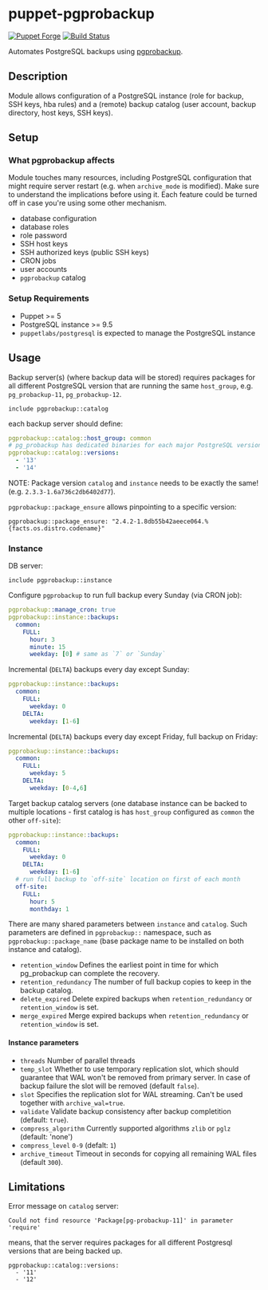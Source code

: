 # puppet-pgprobackup

[![Puppet
Forge](http://img.shields.io/puppetforge/v/deric/pgprobackup.svg)](https://forge.puppet.com/modules/deric/pgprobackup) [![Build Status](https://img.shields.io/github/workflow/status/deric/puppet-pgprobackup/Static%20&%20Spec%20Tests/master)](https://github.com/deric/puppet-pgprobackup/actions?query=branch%3Amaster)



Automates PostgreSQL backups using [pgprobackup](https://postgrespro.github.io/pg_probackup/).

## Description

Module allows configuration of a PostgreSQL instance (role for backup, SSH keys, hba rules) and a (remote) backup catalog (user account, backup directory, host keys, SSH keys).

## Setup

### What pgprobackup affects

Module touches many resources, including PostgreSQL configuration that might require server restart (e.g. when `archive_mode` is modified). Make sure to understand the implications before using it. Each feature could be turned off in case you're using some other mechanism.

 - database configuration
 - database roles
 - role password
 - SSH host keys
 - SSH authorized keys (public SSH keys)
 - CRON jobs
 - user accounts
 - `pgprobackup` catalog

### Setup Requirements

 - Puppet >= 5
 - PostgreSQL instance >= 9.5
 - `puppetlabs/postgresql` is expected to manage the PostgreSQL instance

## Usage

Backup server(s) (where backup data will be stored) requires packages for all different PostgreSQL version that are running the same `host_group`, e.g. `pg_probackup-11`, `pg_probackup-12`.
```puppet
include pgprobackup::catalog
```

each backup server should define:
```yaml
pgprobackup::catalog::host_group: common
# pg_probackup has dedicated binaries for each major PostgreSQL versions
pgprobackup::catalog::versions:
  - '13'
  - '14'
```

NOTE: Package version `catalog` and `instance` needs to be exactly the same! (e.g. `2.3.3-1.6a736c2db6402d77`).

`pgprobackup::package_ensure` allows pinpointing to a specific version:
```puppet
pgprobackup::package_ensure: "2.4.2-1.8db55b42aeece064.%{facts.os.distro.codename}"
```

### Instance

DB server:
```puppet
include pgprobackup::instance
```
Configure `pgprobackup` to run full backup every Sunday (via CRON job):
```yaml
pgprobackup::manage_cron: true
pgprobackup::instance::backups:
  common:
    FULL:
      hour: 3
      minute: 15
      weekday: [0] # same as `7` or `Sunday`
```
Incremental (`DELTA`) backups every day except Sunday:
```yaml
pgprobackup::instance::backups:
  common:
    FULL:
      weekday: 0
    DELTA:
      weekday: [1-6]
```

Incremental (`DELTA`) backups every day except Friday, full backup on Friday:
```yaml
pgprobackup::instance::backups:
  common:
    FULL:
      weekday: 5
    DELTA:
      weekday: [0-4,6]
```

Target backup catalog servers (one database instance can be backed to multiple locations - first catalog is has `host_group` configured as `common` the other `off-site`):


```yaml
pgprobackup::instance::backups:
  common:
    FULL:
      weekday: 0
    DELTA:
      weekday: [1-6]
  # run full backup to `off-site` location on first of each month
  off-site:
    FULL:
      hour: 5
      monthday: 1
```


There are many shared parameters between `instance` and `catalog`. Such parameters are defined in `pgprobackup::` namespace, such as `pgprobackup::package_name` (base package name to be installed on both instance and catalog).

 * `retention_window` Defines the earliest point in time for which pg_probackup can complete the recovery.
 * `retention_redundancy` The number of full backup copies to keep in the backup catalog.
 * `delete_expired` Delete expired backups when `retention_redundancy` or `retention_window` is set.
 * `merge_expired` Merge expired backups when `retention_redundancy` or `retention_window` is set.

#### Instance parameters

  * `threads` Number of parallel threads
  * `temp_slot` Whether to use temporary replication slot, which should guarantee that WAL won't be removed from primary server. In case of backup failure the slot will be removed (default `false`).
  * `slot` Specifies the replication slot for WAL streaming. Can't be used together with `archive_wal=true`.
  * `validate` Validate backup consistency after backup completition (default: `true`).
  * `compress_algorithm` Currently supported algorithms `zlib` or `pglz` (default: 'none')
  * `compress_level` `0-9` (defalt: `1`)
  * `archive_timeout` Timeout in seconds for copying all remaining WAL files (default `300`).


## Limitations

Error message on `catalog` server:
```
Could not find resource 'Package[pg-probackup-11]' in parameter 'require'
```

means, that the server requires packages for all different Postgresql versions that are being backed up.
```
pgprobackup::catalog::versions:
  - '11'
  - '12'
```